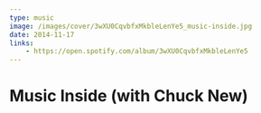 ```yaml
---
type: music
image: /images/cover/3wXU0CqvbfxMkbleLenYe5_music-inside.jpg
date: 2014-11-17
links:
    - https://open.spotify.com/album/3wXU0CqvbfxMkbleLenYe5
---
```


# Music Inside (with Chuck New)

